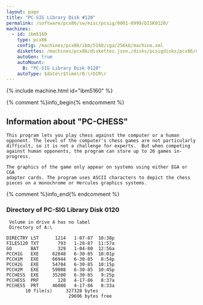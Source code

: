 ```yaml
---
layout: page
title: "PC-SIG Library Disk #120"
permalink: /software/pcx86/sw/misc/pcsig/0001-0999/DISK0120/
machines:
  - id: ibm5160
    type: pcx86
    config: /machines/pcx86/ibm/5160/cga/256kb/machine.xml
    diskettes: /machines/pcx86/diskettes.json,/disks/pcsigdisks/pcx86/diskettes.json
    autoGen: true
    autoMount:
      B: "PC-SIG Library Disk 0120"
    autoType: $date\r$time\rB:\rDIR\r
---
```


{% include machine.html id="ibm5160" %}

{% comment %}info_begin{% endcomment %}

## Information about "PC-CHESS"

    This program lets you play chess against the computer or a human
    opponent. The level of the computer's chess games are not particularly
    difficult, so it is not a challenge for experts.  But when competing
    against human opponents, the program can store up to 26 games in-
    progress.
    
    The graphics of the game only appear on systems using either EGA or CGA
    adapter cards. The program uses ASCII characters to depict the chess
    pieces on a monochrome or Hercules graphics systems.
{% comment %}info_end{% endcomment %}


### Directory of PC-SIG Library Disk 0120

     Volume in drive A has no label
     Directory of A:\

    DIRECTRY LST      1214   1-07-87  10:38p
    FILES120 TXT       793   1-28-87  11:57a
    GO       BAT       329   1-04-80  12:56a
    PCCH1G   EXE     62848   6-30-85  10:01p
    PCCH1M   EXE     66944   6-30-85   8:54p
    PCCH2G   EXE     54784   6-30-85  10:15p
    PCCH2M   EXE     59008   6-30-85  10:45p
    PCCHESS  EXE     35200   6-30-85   9:25p
    PCCHESS  PRF       128   4-17-86   8:37a
    PCCHESS  PRT     46080   4-17-86   8:33a
           10 file(s)     327328 bytes
                           29696 bytes free
